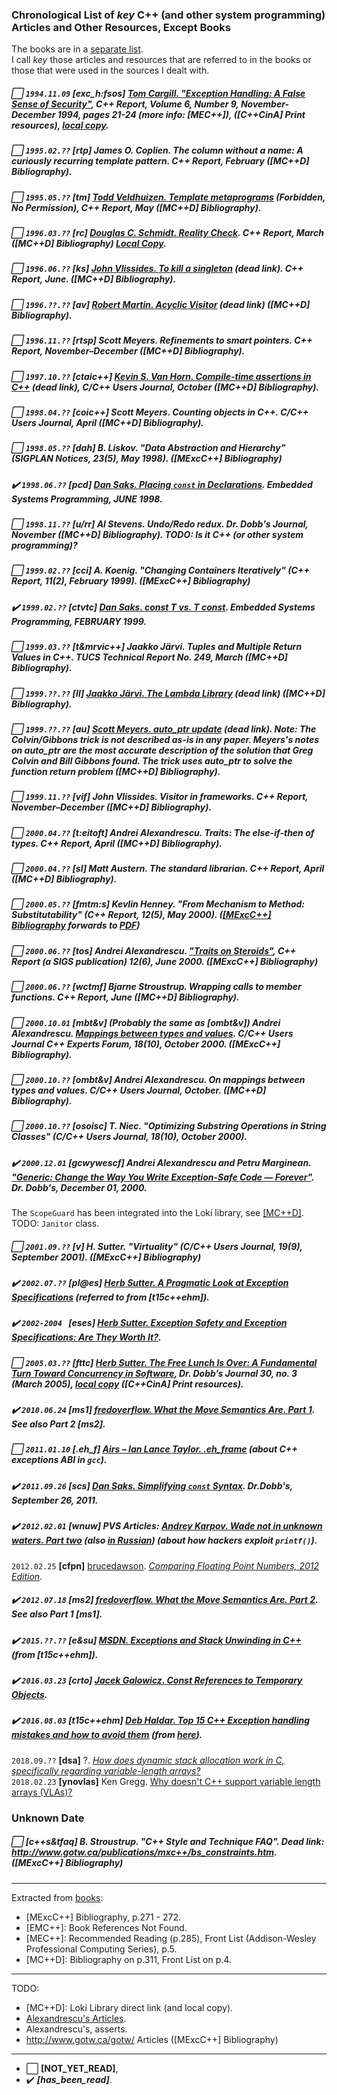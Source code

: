 ### Chronological List of _key_ C++ (and other system programming) Articles and Other Resources, Except Books
The books are in a [separate list](https://github.com/kuzminrobin/code_review_notes/blob/master/book_list.md).  
I call _key_ those articles and resources that are referred to in the books or those that were used in the sources I dealt with.  
##### :white_large_square: `1994.11.09` [exc_h:fsos] [Tom Cargill. _"Exception Handling: A False Sense of Security"_](http://ptgmedia.pearsoncmg.com/images/020163371x/supplements/Exception_Handling_Article.html), C++ Report, Volume 6, Number 9, November-December 1994, pages 21-24 (more info: [MEC++]), ([C++CinA] Print resources), [local copy](https://github.com/kuzminrobin/code_review_notes/blob/master/local_copies/Exception_Handling_Article.html).  
##### :white_large_square: `1995.02.??` [rtp] James O. Coplien. _The column without a name: A curiously recurring template pattern_. C++ Report, February ([MC++D] Bibliography).  
##### :white_large_square: `1995.05.??` [tm] [Todd Veldhuizen. _Template metaprograms_](http://extreme.indiana.edu/~tveldhui/papers/Template-Metaprograms/meta-art.html) (Forbidden, No Permission), C++ Report, May ([MC++D] Bibliography).  
##### :white_large_square: `1996.03.??` [rc] [Douglas C. Schmidt. _Reality Check_](http://www.cs.wustl.edu/~schmidt/editorial-3.html). C++ Report, March ([MC++D] Bibliography) [Local Copy](https://github.com/kuzminrobin/code_review_notes/blob/master/local_copies/Reality_Check_Cpp_Report.html).  
##### :white_large_square: `1996.06.??` [ks] [John Vlissides. _To kill a singleton_](http://www.stat.cmu.edu/~lamj/sigs/c++-report/cppr9606.c.vlissides.html) (dead link). C++ Report, June. ([MC++D] Bibliography).  
##### :white_large_square: `1996.??.??` [av] [Robert Martin. _Acyclic Visitor_](http://objectmentor.com/publications/acv.pdf) (dead link) ([MC++D] Bibliography).  
##### :white_large_square: `1996.11.??` [rtsp] Scott Meyers. _Refinements to smart pointers_. C++ Report, November–December ([MC++D] Bibliography).  
##### :white_large_square: `1997.10.??` [ctaic++] [Kevin S. Van Horn. _Compile-time assertions in C++_](http://www.xmission.com/~ksvhsoft/ctassert/ctassert.html) (dead link), C/C++ Users Journal, October ([MC++D] Bibliography).  
##### :white_large_square: `1998.04.??` [coic++] Scott Meyers. _Counting objects in C++_. C/C++ Users Journal, April ([MC++D] Bibliography).  
##### :white_large_square: `1998.05.??` [dah] B. Liskov. "Data Abstraction and Hierarchy" (SIGPLAN Notices, 23(5), May 1998).  ([MExcC++] Bibliography)  
##### :heavy_check_mark: `1998.06.??` _[pcd]_ [Dan Saks. _Placing `const` in Declarations_](https://www.dansaks.com/articles/1998-06%20Placing%20const%20in%20Declarations.pdf). Embedded Systems Programming, JUNE 1998.
##### :white_large_square: `1998.11.??` [u/rr] Al Stevens. _Undo/Redo redux_. Dr. Dobb's Journal, November ([MC++D] Bibliography). TODO: Is it C++ (or other system programming)?   
##### :white_large_square: `1999.02.??` [cci] A. Koenig. "Changing Containers Iteratively" (C++ Report, 11(2), February 1999). ([MExcC++] Bibliography)
##### :heavy_check_mark: `1999.02.??` _[ctvtc]_ [Dan Saks. _const T vs. T const_](http://www.dansaks.com/articles/1999-02%20const%20T%20vs%20T%20const.pdf). Embedded Systems Programming, FEBRUARY 1999.  
##### :white_large_square: `1999.03.??` [t&mrvic++] Jaakko Järvi. _Tuples and Multiple Return Values in C++_. TUCS Technical Report No. 249, March ([MC++D] Bibliography).  
##### :white_large_square: `1999.??.??` [ll] [Jaakko Järvi. _The Lambda Library_](http://lambda.cs.utu.fi) (dead link) ([MC++D] Bibliography).  
##### :white_large_square: `1999.??.??` [au] [Scott Meyers. _auto_ptr update_](http://www.awl.com/cseng/titles/0-201-63371-X/auto_ptr.html) (dead link). _Note: The Colvin/Gibbons trick is not described as-is in any paper. Meyers's notes on auto_ptr are the most accurate description of the solution that Greg Colvin and Bill Gibbons found. The trick uses auto_ptr to solve the function return problem_ ([MC++D] Bibliography).  
##### :white_large_square: `1999.11.??` [vif] John Vlissides. _Visitor in frameworks_. C++ Report, November–December ([MC++D] Bibliography).  
##### :white_large_square: `2000.04.??` [t:eitoft] Andrei Alexandrescu. _Traits: The else-if-then of types_. C++ Report, April ([MC++D] Bibliography).  
##### :white_large_square: `2000.04.??` [sl] Matt Austern. _The standard librarian_. C++ Report, April ([MC++D] Bibliography).  
##### :white_large_square: `2000.05.??` [fmtm:s] Kevlin Henney. "From Mechanism to Method: Substitutability" (C++ Report, 12(5), May 2000). ([[MExcC++] Bibliography](http://www.gotw.ca/publications/mxc++/kh_substitutability.htm) forwards to [PDF](http://www.two-sdg.demon.co.uk/curbralan/papers/Substitutability.pdf))  
##### :white_large_square: `2000.06.??` [tos] Andrei Alexandrescu. ["Traits on Steroids"](http://erdani.com/publications/traits_on_steroids.html), C++ Report (a SIGS publication) 12(6), June 2000. ([MExcC++] Bibliography)  
##### :white_large_square: `2000.06.??` [wctmf] Bjarne Stroustrup. _Wrapping calls to member functions_. C++ Report, June ([MC++D] Bibliography).  
##### :white_large_square: `2000.10.01` [mbt&v] (Probably the same as [ombt&v]) Andrei Alexandrescu. [_Mappings between types and values_](http://www.drdobbs.com/genericprogramming-mappings-between-type/184403750). _C/C++ Users Journal_ C++ Experts Forum, 18(10), October 2000. ([MExcC++] Bibliography).  
##### :white_large_square: `2000.10.??` [ombt&v] Andrei Alexandrescu. _On mappings between types and values_. C/C++ Users Journal, October. ([MC++D] Bibliography).  
##### :white_large_square: `2000.10.??` [osoisc] T. Niec. "Optimizing Substring Operations in String Classes" (C/C++ Users Journal, 18(10), October 2000).  
##### :heavy_check_mark: `2000.12.01` _[gcwywescf]_ Andrei Alexandrescu and Petru Marginean. ["Generic: Change the Way You Write Exception-Safe Code — Forever"](http://www.drdobbs.com/cpp/generic-change-the-way-you-write-excepti/184403758). Dr. Dobb's, December 01, 2000.  
The `ScopeGuard` has been integrated into the Loki library, see [[MC++D]](https://github.com/kuzminrobin/code_review_notes/blob/master/book_list.md#[MC++D]).  
TODO: `Janitor` class.
##### :white_large_square: `2001.09.??` [v] H. Sutter. "Virtuality" (C/C++ Users Journal, 19(9), September 2001).  ([MExcC++] Bibliography)
##### :heavy_check_mark: `2002.07.??` _[pl@es]_ [Herb Sutter. _A Pragmatic Look at Exception Specifications_](http://www.gotw.ca/publications/mill22.htm) (referred to from [t15c++ehm]).  
##### :heavy_check_mark: `2002-2004 ` _[eses]_ [Herb Sutter. _Exception Safety and Exception Specifications: Are They Worth It?_](http://www.gotw.ca/gotw/082.htm).  
##### :white_large_square: `2005.03.??` [fttc] [Herb Sutter. _The Free Lunch Is Over: A Fundamental Turn Toward Concurrency in Software_](http://www.gotw.ca/publications/concurrency-ddj.htm), Dr. Dobb’s Journal 30, no. 3 (March 2005), [local copy](https://github.com/kuzminrobin/code_review_notes/blob/master/local_copies/turn_toward_concurrency.tar.bz2) ([C++CinA] Print resources).  
##### :heavy_check_mark: `2010.06.24` _[ms1]_ [fredoverflow. _What the Move Semantics Are. Part 1_](https://stackoverflow.com/a/3109981/6362941). See also Part 2 [ms2].
##### :white_large_square: `2011.01.10` [.eh_f] [Airs – Ian Lance Taylor. _.eh_frame_](https://www.airs.com/blog/archives/460) (about C++ exceptions ABI in `gcc`).  
##### :heavy_check_mark: `2011.09.26` _[scs]_ [Dan Saks. _Simplifying `const` Syntax_](http://www.drdobbs.com/cpp/simplifying-const-syntax/231601151). Dr.Dobb's, September 26, 2011.  
##### :heavy_check_mark: `2012.02.01` _[wnuw]_ PVS Articles: [Andrey Karpov. _Wade not in unknown waters. Part two_](https://www.viva64.com/en/b/0129/) (also [in Russian](https://www.viva64.com/ru/b/0129/)) (about how hackers exploit `printf()`).  
`2012.02.25` <a name="cfpn"></a> __[cfpn]__ [brucedawson](https://randomascii.wordpress.com/author/brucedawson/). [_Comparing Floating Point Numbers, 2012 Edition_](https://randomascii.wordpress.com/2012/02/25/comparing-floating-point-numbers-2012-edition/).
##### :heavy_check_mark: `2012.07.18` _[ms2]_ [fredoverflow. _What the Move Semantics Are. Part 2_](https://stackoverflow.com/a/11540204/6362941). See also Part 1 [ms1].
##### :heavy_check_mark: `2015.??.??` _[e&su]_ [MSDN. _Exceptions and Stack Unwinding in C++_](https://msdn.microsoft.com/en-us/library/hh254939.aspx) (from [t15c++ehm]).  
##### :heavy_check_mark: `2016.03.23` _[crto]_ [Jacek Galowicz. _Const References to Temporary Objects_](https://blog.galowicz.de/2016/03/23/const_reference_to_temporary_object/).  
##### :heavy_check_mark: `2016.08.03` _[t15c++ehm]_ [Deb Haldar. _Top 15 C++ Exception handling mistakes and how to avoid them_](http://www.acodersjourney.com/2016/08/top-15-c-exception-handling-mistakes-avoid/) (from [here](https://blog.tartanllama.xyz/optional-expected/)).
`2018.09.??` <a name="dsa"></a>__[dsa]__ ?. _[How does dynamic stack allocation work in C, specifically regarding variable-length arrays?](https://www.quora.com/How-does-dynamic-stack-allocation-work-in-C-specifically-regarding-variable-length-arrays)_  
`2018.02.23` <a name="ynovlas"></a>__[ynovlas]__ Ken Gregg. [Why doesn't C++ support variable length arrays (VLAs)?](https://blog.bytellect.com/software-development/cplusplus/why-doesnt-c-support-variable-length-arrays-vlas/)  

### Unknown Date
##### :white_large_square: [c++s&tfaq] B. Stroustrup. "C++ Style and Technique FAQ". Dead link: http://www.gotw.ca/publications/mxc++/bs_constraints.htm. ([MExcC++] Bibliography)  

---
Extracted from [books](https://github.com/kuzminrobin/code_review_notes/blob/master/book_list.md):  
+ [MExcC++] Bibliography, p.271 - 272.
+ [EMC++]: Book References Not Found.  
+ [MEC++]: Recommended Reading (p.285), Front List (Addison-Wesley Professional Computing Series), p.5.  
+ [MC++D]: Bibliography on p.311, Front List on p.4.

---
TODO:  
+ [MC++D]: Loki Library direct link (and local copy).  
+ [Alexandrescu's Articles](http://erdani.com/index.php/articles/).  
+ Alexandrescu's, asserts.  
+ http://www.gotw.ca/gotw/ Articles ([MExcC++] Bibliography)

---
* :white_large_square: __[NOT_YET_READ]__,  
* :heavy_check_mark: **_[has_been_read]_**.
